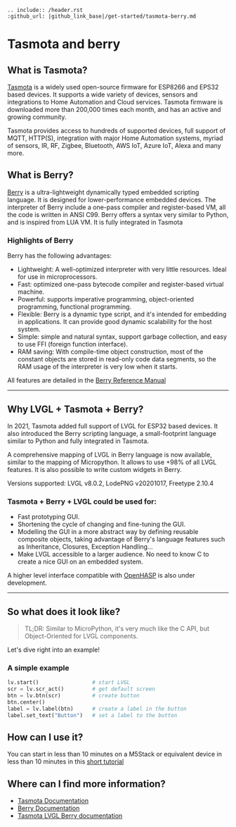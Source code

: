 ```eval_rst
.. include:: /header.rst 
:github_url: |github_link_base|/get-started/tasmota-berry.md
```
# Tasmota and berry

## What is Tasmota?

[Tasmota](https://github.com/arendst/Tasmota) is a widely used open-source firmware for ESP8266 and EPS32 based devices. It supports a wide variety of devices, sensors and integrations to Home Automation and Cloud services. Tasmota firmware is downloaded more than 200,000 times each month, and has an active and growing community.

Tasmota provides access to hundreds of supported devices, full support of MQTT, HTTP(S), integration with major Home Automation systems, myriad of sensors, IR, RF, Zigbee, Bluetooth, AWS IoT, Azure IoT, Alexa and many more.

## What is Berry?

[Berry](https://github.com/berry-lang/berry) is a ultra-lightweight dynamically typed embedded scripting language. It is designed for lower-performance embedded devices. The interpreter of Berry include a one-pass compiler and register-based VM, all the code is written in ANSI C99. Berry offers a syntax very similar to Python, and is inspired from LUA VM. It is fully integrated in Tasmota

### Highlights of Berry

Berry has the following advantages:

- Lightweight: A well-optimized interpreter with very little resources. Ideal for use in microprocessors.
- Fast: optimized one-pass bytecode compiler and register-based virtual machine.
- Powerful: supports imperative programming, object-oriented programming, functional programming.
- Flexible: Berry is a dynamic type script, and it's intended for embedding in applications. It can provide good dynamic scalability for the host system.
- Simple: simple and natural syntax, support garbage collection, and easy to use FFI (foreign function interface).
- RAM saving: With compile-time object construction, most of the constant objects are stored in read-only code data segments, so the RAM usage of the interpreter is very low when it starts.

All features are detailed in the [Berry Reference Manual](https://github.com/berry-lang/berry/wiki/Reference)

---

## Why LVGL + Tasmota + Berry?

In 2021, Tasmota added full support of LVGL for ESP32 based devices. It also introduced the Berry scripting language, a small-footprint language similar to Python and fully integrated in Tasmota.

A comprehensive mapping of LVGL in Berry language is now available, similar to the mapping of Micropython. It allows to use +98% of all LVGL features. It is also possible to write custom widgets in Berry.

Versions supported: LVGL v8.0.2, LodePNG v20201017, Freetype 2.10.4

### Tasmota + Berry + LVGL could be used for:

- Fast prototyping GUI.  
- Shortening the cycle of changing and fine-tuning the GUI.
- Modelling the GUI in a more abstract way by defining reusable composite objects, taking advantage of Berry's language features such as Inheritance, Closures, Exception Handling...
- Make LVGL accessible to a larger audience. No need to know C to create a nice GUI on an embedded system.  

A higher level interface compatible with [OpenHASP](https://github.com/HASwitchPlate/openHASP) is also under development.

---

## So what does it look like?

> TL;DR:
> Similar to MicroPython, it's very much like the C API, but Object-Oriented for LVGL components.

Let's dive right into an example!  

### A simple example

```python
lv.start()                 # start LVGL
scr = lv.scr_act()         # get default screen
btn = lv.btn(scr)          # create button
btn.center()
label = lv.label(btn)      # create a label in the button
label.set_text("Button")   # set a label to the button
```

## How can I use it?

You can start in less than 10 minutes on a M5Stack or equivalent device in less than 10 minutes in this [short tutorial](https://tasmota.github.io/docs/LVGL_in_10_minutes/)

## Where can I find more information?

- [Tasmota Documentation](https://tasmota.github.io/docs/)
- [Berry Documentation](https://github.com/berry-lang/berry/wiki/Reference)
- [Tasmota LVGL Berry documentation](https://tasmota.github.io/docs/LVGL/)
